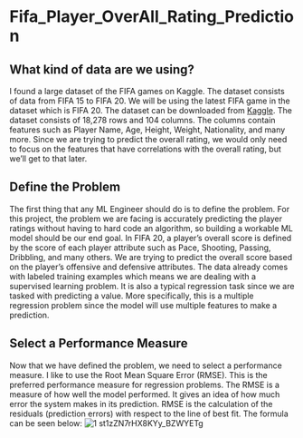 # Fifa_Player_OverAll_Rating_Prediction

## What kind of data are we using?

I found a large dataset of the FIFA games on Kaggle. The dataset consists of data from FIFA 15 to FIFA 20. We will be using the latest FIFA game in the dataset which is FIFA 20. The dataset can be downloaded from [Kaggle](https://www.kaggle.com/stefanoleone992/fifa-20-complete-player-dataset). The dataset consists of 18,278 rows and 104 columns. The columns contain features such as Player Name, Age, Height, Weight, Nationality, and many more. Since we are trying to predict the overall rating, we would only need to focus on the features that have correlations with the overall rating, but we’ll get to that later.


## Define the Problem

The first thing that any ML Engineer should do is to define the problem. For this project, the problem we are facing is accurately predicting the player ratings without having to hard code an algorithm, so building a workable ML model should be our end goal. In FIFA 20, a player’s overall score is defined by the score of each player attribute such as Pace, Shooting, Passing, Dribbling, and many others. We are trying to predict the overall score based on the player’s offensive and defensive attributes. The data already comes with labeled training examples which means we are dealing with a supervised learning problem. It is also a typical regression task since we are tasked with predicting a value. More specifically, this is a multiple regression problem since the model will use multiple features to make a prediction.

## Select a Performance Measure

Now that we have defined the problem, we need to select a performance measure. I like to use the Root Mean Square Error (RMSE). This is the preferred performance measure for regression problems. The RMSE is a measure of how well the model performed. It gives an idea of how much error the system makes in its prediction. RMSE is the calculation of the residuals (prediction errors) with respect to the line of best fit. The formula can be seen below:
![1 st1zZN7rHX8KYy_BZWYETg](https://user-images.githubusercontent.com/115188345/194416690-4857ff93-f9b0-40e1-9005-f14cff053a06.png)
